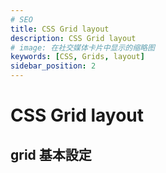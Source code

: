 ```yaml
---
# SEO
title: CSS Grid layout
description: CSS Grid layout
# image: 在社交媒体卡片中显示的缩略图
keywords: [CSS, Grids, layout]
sidebar_position: 2
---
```


# CSS Grid layout

## grid 基本設定
